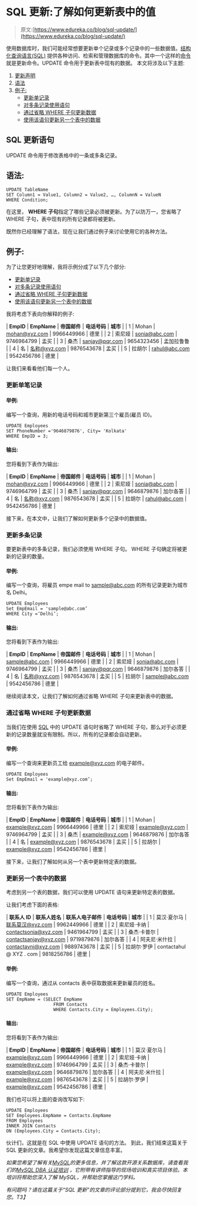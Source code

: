 # SQL 更新:了解如何更新表中的值

> 原文:[https://www.edureka.co/blog/sql-update/](https://www.edureka.co/blog/sql-update/)

使用数据库时，我们可能经常想要更新单个记录或多个记录中的一些数据值。[结构化查询语言(SQL)](https://www.edureka.co/blog/sql-basics/) 提供各种访问、检索和管理数据库的命令。其中一个这样的[命令](https://www.edureka.co/blog/sql-commands)就是更新命令。UPDATE 命令用于更新表中现有的数据。 本文将涉及以下主题:

1.  [更新声明](#updatestatement)
2.  [语法](#updatesyntax)
3.  [例子:](#example)
    *   [更新单记录](#updatesinglerecord)
    *   [对多条记录使用语句](#updatemultiplerecords)
    *   [通过省略 WHERE 子句更新数据](#omitwhereclause)
    *   [使用该语句更新另一个表中的数据](#updatefromanothertable)

## **SQL 更新语句**

UPDATE 命令用于修改表格中的一条或多条记录。

## **语法:**

```
UPDATE TableName
SET Column1 = Value1, Column2 = Value2, …, ColumnN = ValueN
WHERE Condition;

```

在这里， **WHERE 子句**指定了哪些记录必须被更新。为了以防万一，您省略了 WHERE 子句，表中现有的所有记录都将被更新。

既然你已经理解了语法，现在让我们通过例子来讨论使用它的各种方法。

## **例子:**

为了让您更好地理解，我将示例分成了以下几个部分:

*   [更新单记录](#updatesinglerecord)
*   [对多条记录使用语句](#updatemultiplerecords)
*   [通过省略 WHERE 子句更新数据](#omitwhereclause)
*   [使用该语句更新另一个表中的数据](#updatefromanothertable)

我将考虑下表向你解释的例子:

| **EmpID** | **EmpName** | **帝国邮件** | **电话号码** | **城市** |
| 1 | Mohan | mohan@xyz.com | 9966449966 | 德里 |
| 2 | 索尼娅 | sonia@abc.com | 9746964799 | 孟买 |
| 3 | 桑杰 | sanjay@pqr.com | 9654323456 | 孟加拉鲁鲁 |
| 4 | 名 | 名称@xyz.com | 9876543678 | 孟买 |
| 5 | 拉胡尔 | rahul@abc.com | 9542456786 | 德里 |

让我们来看看他们每一个人。

### **更新单笔记录**

#### **举例:**

编写一个查询，用新的电话号码和城市更新第三个雇员(雇员 ID)。

```
UPDATE Employees
SET PhoneNumber ='9646879876', City= 'Kolkata'
WHERE EmpID = 3;

```

#### **输出:**

您将看到下表作为输出:

| **EmpID** | **EmpName** | **帝国邮件** | **电话号码** | **城市** |
| 1 | Mohan | mohan@xyz.com | 9966449966 | 德里 |
| 2 | 索尼娅 | sonia@abc.com | 9746964799 | 孟买 |
| 3 | 桑杰 | sanjay@pqr.com | 9646879876 | 加尔各答 |
| 4 | 名 | 名称@xyz.com | 9876543678 | 孟买 |
| 5 | 拉胡尔 | rahul@abc.com | 9542456786 | 德里 |

接下来，在本文中，让我们了解如何更新多个记录中的数据值。

### **更新多条记录**

要更新表中的多条记录，我们必须使用 WHERE 子句。 WHERE 子句确定将被更新的记录的数量。

#### **举例:**

编写一个查询，将雇员 empe mail to sample@abc.com 的所有记录更新为城市名 Delhi。

```
UPDATE Employees
Set EmpEmail = 'sample@abc.com’
WHERE City =‘Delhi’;

```

#### **输出:**

您将看到下表作为输出:

| **EmpID** | **EmpName** | **帝国邮件** | **电话号码** | **城市** |
| 1 | Mohan | sample@abc.com | 9966449966 | 德里 |
| 2 | 索尼娅 | sonia@abc.com | 9746964799 | 孟买 |
| 3 | 桑杰 | sanjay@pqr.com | 9646879876 | 加尔各答 |
| 4 | 名 | 名称@xyz.com | 9876543678 | 孟买 |
| 5 | 拉胡尔 | sample@abc.com | 9542456786 | 德里 |

继续阅读本文，让我们了解如何通过省略 WHERE 子句来更新表中的数据。

### **通过省略 WHERE 子句**更新数据

当我们在使用 [SQL](https://www.edureka.co/blog/what-is-sql/) 中的 UPDATE 语句时省略了 WHERE 子句，那么对于必须更新的记录数量就没有限制。所以，所有的记录都会自动更新。

#### **举例:**

编写一个查询来更新员工给 example@xyz.com 的电子邮件。

```
UPDATE Employees
Set EmpEmail = 'example@xyz.com’;

```

#### **输出:**

您将看到下表作为输出:

| **EmpID** | **EmpName** | **帝国邮件** | **电话号码** | **城市** |
| 1 | Mohan | example@xyz.com | 9966449966 | 德里 |
| 2 | 索尼娅 | example@xyz.com | 9746964799 | 孟买 |
| 3 | 桑杰 | example@xyz.com | 9646879876 | 加尔各答 |
| 4 | 名 | example@xyz.com | 9876543678 | 孟买 |
| 5 | 拉胡尔 | example@xyz.com | 9542456786 | 德里 |

接下来，让我们了解如何从另一个表中更新特定表的数据。

### **更新另一个表中的数据**

考虑到另一个表的数据，我们可以使用 UPDATE 语句来更新特定表的数据。

让我们考虑下面的表格:

| **联系人 ID** | **联系人姓名** | **联系人电子邮件** | **电话号码** | **城市** |
| 1 | 莫汉·夏尔马 | 联系莫汉@xyz.com | 9962449966 | 德里 |
| 2 | 索尼娅·卡纳 | contactsonia@xyz.com | 9461964799 | 孟买 |
| 3 | 桑杰·卡普尔 | contactsanjay@xyz.com | 9719879876 | 加尔各答 |
| 4 | 阿夫尼·米什拉 | contactavni@xyz.com | 9889743678 | 孟买 |
| 5 | 拉胡尔·罗伊 | contactahul @ XYZ . com | 9818256786 | 德里 |

#### **举例:**

编写一个查询，通过从 contacts 表中获取数据来更新雇员的姓名。

```
UPDATE Employees
SET EmpName = (SELECT EmpName
                  FROM Contacts
                  WHERE Contacts.City = Employees.City);

```

#### **输出:**

您将看到下表作为输出:

| **EmpID** | **EmpName** | **帝国邮件** | **电话号码** | **城市** |
| 1 | 莫汉·夏尔马 | example@xyz.com | 9966449966 | 德里 |
| 2 | 索尼娅·卡纳 | example@xyz.com | 9746964799 | 孟买 |
| 3 | 桑杰·卡普尔 | example@xyz.com | 9646879876 | 加尔各答 |
| 4 | 阿夫尼·米什拉 | example@xyz.com | 9876543678 | 孟买 |
| 5 | 拉胡尔·罗伊 | example@xyz.com | 9542456786 | 德里 |

我们也可以将上面的查询改写如下:

```
UPDATE Employees
SET Employees.EmpName = Contacts.EmpName
FROM Employees
INNER JOIN Contacts
ON (Employees.City = Contacts.City);

```

伙计们，这就是在 SQL 中使用 UPDATE 语句的方法。 到此，我们结束这篇关于 SQL 更新的文章。我希望你发现这篇文章信息丰富。

*如果您希望了解有关*[*MySQL*](https://www.edureka.co/blog/what-is-mysql/)*的更多信息，并了解这款开源关系数据库，请查看我们的*[*MySQL DBA 认证培训*](https://www.edureka.co/mysql-dba) *，它附带有讲师指导的现场培训和真实项目体验。本培训将帮助您深入了解 MySQL，并帮助您掌握这门学科。*

*有问题吗？请在这篇关于“SQL 更新”的文章的评论部分提到它，我会尽快回复您。T3】*